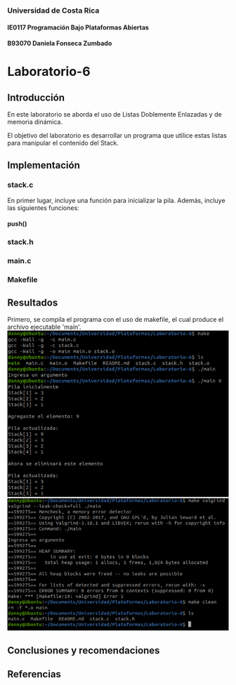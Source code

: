 ### Universidad de Costa Rica
#### IE0117 Programación Bajo Plataformas Abiertas
#### B93070 Daniela Fonseca Zumbado

# Laboratorio-6

## Introducción
En este laboratorio se aborda el uso de Listas Doblemente Enlazadas y de memoria dinámica.

El objetivo del laboratorio es desarrollar un programa que utilice estas listas para manipular el contenido del Stack.

## Implementación
### stack.c
En primer lugar, incluye una función para inicializar la pila. Además, incluye las siguientes funciones:

#### push()

### stack.h
### main.c
### Makefile

## Resultados
Primero, se compila el programa con el uso de makefile, el cual produce el archivo ejecutable 'main'.
![Funcionalidad](images/1.png)
![Valgrind](images/2.png)

## Conclusiones y recomendaciones

## Referencias
